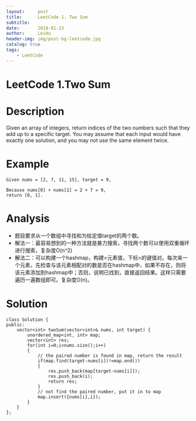 ```yaml
---
layout:     post
title:      LeetCode 1. Two Sum
subtitle:   
date:       2018-01-23
author:     LeiHu
header-img: img/post-bg-leetcode.jpg
catalog: true
tags:
    - LeetCode
---
```

# LeetCode 1.Two Sum 

# Description 
Given an array of integers, return indices of the two numbers such that they add up to a specific target.
You may assume that each input would have exactly one solution, and you may not use the same element twice.

# Example
```
Given nums = [2, 7, 11, 15], target = 9,

Because nums[0] + nums[1] = 2 + 7 = 9,
return [0, 1].
```

# Analysis
- 题目要求从一个数组中寻找和为给定值target的两个数。
- 解法一：最容易想到的一种方法就是暴力搜索，寻找两个数可以使用双重循环进行搜索，复杂度O(n^2)
- 解法二：可以构建一个hashmap，构建<元素值，下标>的键值对。每次来一个元素，先检查与该元素相配对的数是否在hashmap中，如果不存在，则将该元素添加到hashmap中；否则，说明已找到，直接返回结果。这样只需要遍历一遍数组即可。复杂度O(n)。

# Solution
```
class Solution {
public:
    vector<int> twoSum(vector<int>& nums, int target) {
        unordered_map<int, int> map;
        vector<int> res;
        for(int i=0;i<nums.size();i++)
        {
            // the paired number is found in map, return the result
            if(map.find(target-nums[i])!=map.end())
            {
                res.push_back(map[target-nums[i]]);
                res.push_back(i);
                return res;
            }
            // not find the paired number, put it in to map
            map.insert({nums[i],i});
        }
    }
};
```
